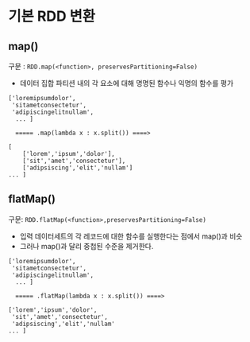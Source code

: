 # 기본 RDD 변환

## map()

구문 : 
`RDD.map(<function>, preservesPartitioning=False)`

- 데이터 집합 파티션 내의 각 요소에 대해 명명된 함수나 익명의 함수를 평가

```
['loremipsumdolor',
 'sitametconsectetur',
 'adipiscingelitnullam',
  ... ]

  ===== .map(lambda x : x.split()) ====>

[
    ['lorem','ipsum','dolor'],
    ['sit','amet','consectetur'],
    ['adipsiscing','elit','nullam']
... ]
```


## flatMap()

구문:
`RDD.flatMap(<function>,preservesPartitioning=False)`

- 입력 데이터세트의 각 레코드에 대한 함수를 실행한다는 점에서 map()과 비슷
- 그러나 map()과 달리 중첩된 수준을 제거한다.

```
['loremipsumdolor',
 'sitametconsectetur',
 'adipiscingelitnullam',
  ... ]

  ===== .flatMap(lambda x : x.split()) ====>

['lorem','ipsum','dolor',
 'sit','amet','consectetur',
 'adipsiscing','elit','nullam'
... ]

```